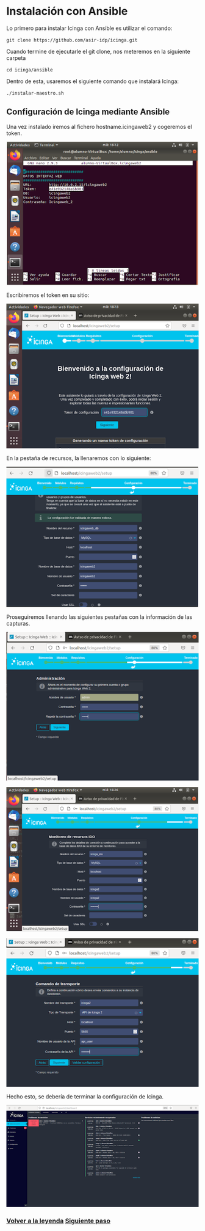 # Instalación con Ansible

Lo primero para instalar Icinga con Ansible es utilizar el comando:
```
git clone https://github.com/asir-idp/icinga.git
```
Cuando termine de ejecutarle el git clone, nos meteremos en la siguiente carpeta
```
cd icinga/ansible
```
Dentro de esta, usaremos el siguiente comando que instalará Icinga:
```
./instalar-maestro.sh
```
## Configuración de Icinga mediante Ansible
Una vez instalado iremos al fichero hostname.icingaweb2 y cogeremos el token.

![Imagen1](imagenes/token32.png)

Escribiremos el token en su sitio:

![Imagen2](imagenes/ansible1.png)

En la pestaña de recursos, la llenaremos con lo siguiente:

![Imagen3](imagenes/ansible2.png)

Proseguiremos llenando las siguientes pestañas con la información de las capturas.

![Imagen4](imagenes/ansible3.png)

![Imagen5](imagenes/ansible4.png)

![Imagen6](imagenes/ansible5.png)

Hecho esto, se debería de terminar la configuración de Icinga.

![Imagen7](imagenes/ansiblef.png)

### [Volver a la leyenda](../index.md) [Siguiente paso](monitorizacion.md)
